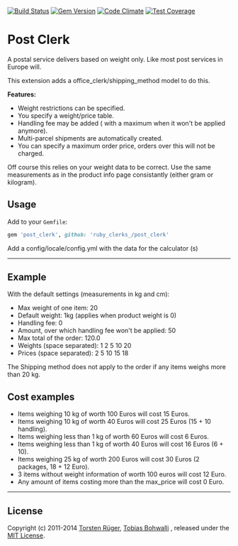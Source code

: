 [![Build Status](https://travis-ci.org/rubyclerks/post_clerk.svg?branch=master)](https://travis-ci.org/rubyclerks/post_clerk)
[![Gem Version](https://badge.fury.io/rb/post_clerk.svg)](http://badge.fury.io/rb/post_clerk)
[![Code Climate](https://codeclimate.com/github/rubyclerks/post_clerk/badges/gpa.svg)](https://codeclimate.com/github/rubyclerks/post_clerk)
[![Test Coverage](https://codeclimate.com/github/rubyclerks/post_clerk/badges/coverage.svg)](https://codeclimate.com/github/rubyclerks/post_clerk)

# Post Clerk

A postal service delivers based on weight only. Like most post services in Europe will.

This extension adds a office_clerk/shipping_method model to do this.

**Features:**

- Weight restrictions can be specified.
- You specify a weight/price table.
- Handling fee may be added ( with a maximum when it won't be applied anymore).
- Multi-parcel shipments are automatically created.
- You can specify a maximum order price, orders over this will not be charged.

Off course this relies on your weight data to be correct. Use the same measurements as in the product info page consistantly (either gram or kilogram).

## Usage

Add to your `Gemfile`:
```ruby
gem 'post_clerk', github: 'ruby_clerks_/post_clerk'
```

Add a config/locale/config.yml with the data for the calculator (s)


---

## Example

With the default settings (measurements in kg and cm):

- Max weight of one item: 20
- Default weight: 1kg (applies when product weight is 0)
- Handling fee: 0
- Amount, over which handling fee won't be applied: 50
- Max total of the order: 120.0
- Weights (space separated): 1 2 5 10 20
- Prices (space separated):  2 5 10 15 18


The Shipping method does not apply to the order if any items weighs more than 20 kg.

## Cost examples

- Items weighing 10 kg of worth 100 Euros will cost 15 Euros.
- Items weighing 10 kg of worth 40 Euros will cost 25 Euros (15 + 10 handling).
- Items weighing less than 1 kg of worth 60 Euros will cost 6 Euros.
- Items weighing less than 1 kg of worth 40 Euros will cost 16 Euros (6 + 10).
- Items weighing 25 kg of worth 200 Euros will cost 30 Euros (2 packages, 18 + 12 Euro).
- 3 items without weight information of worth 100 euros will cost 12 Euro.
- Any amount of items costing more than the max_price will cost 0 Euro.

---


## License

Copyright (c) 2011-2014 [Torsten Rüger][1], [Tobias Bohwalli][2] , released under the [MIT License][3].

[1]: https://github.com/dancinglightning
[2]: https://github.com/futhr
[3]: https://github.com/ruby_clerks/post_clerk/blob/master/LICENSE
